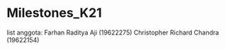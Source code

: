 # Milestones_K21

list anggota:
Farhan Raditya Aji (19622275)
Christopher Richard Chandra (19622154)
